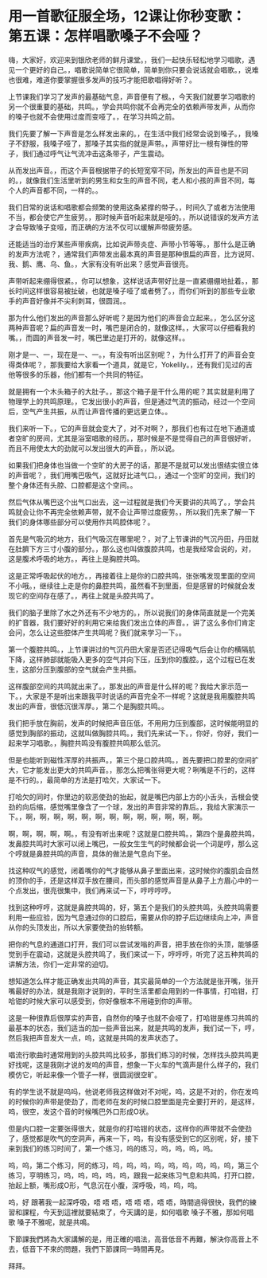 # 用一首歌征服全场，12课让你秒变歌：第五课：怎样唱歌嗓子不会哑？

嗨，大家好，欢迎来到银欣老师的鲜月课堂。，我们一起快乐轻松地学习唱歌，遇见一个更好的自己。，唱歌说简单它很简单，简单到你只要会说话就会唱歌。，说难也很难，难道你要掌握很多发声的技巧才能把歌唱得好听？。

上节课我们学习了发声的最基础气息，声音便有了根。，今天我们就要学习唱歌的另一个很重要的基础，共鸣。，学会共鸣你就不会再完全的依赖声带发声，从而你的嗓子也就不会使用过度而变哑了。，在学习共鸣之前。

我们先要了解一下声音是怎么样发出来的。，在生活中我们经常会说到嗓子。，我嗓子不舒服，我嗓子哑了，那嗓子其实指的就是声带。，声带好比一根有弹性的带子，我们通过呼气让气流冲击这条带子，产生震动。

从而发出声音。，而这个声音根据带子的长短宽窄不同，所发出的声音也是不同的。，就像我们生活里听到的男生和女生的声音不同，老人和小孩的声音不同，每个人的声音都不同，一样的。。

我们日常的说话和唱歌都会频繁的使用这条紧撑的带子。，时间久了或者方法使用不当，都会使它产生疲劳。，那时候声音听起来就是哑的。，所以说错误的发声方法才会导致嗓子变哑，而正确的方法不仅可以缓解声带疲劳感。

还能适当的治疗某些声带疾病，比如说声带炎症、声带小节等等。，那什么是正确的发声方法呢？，通常我们声带发出最本真的声音是那种很扁的声音，比方说阿、我、鹅、鹰、乌、鱼。，大家有没有听出来？感觉声音很亮。

声带听起来绷得很紧。，你可以想象，这样说话声带好比是一直紧绷绷地扯着。，那长时间这样很容易被扯破，也就是嗓子哑了或者劈了。，而你们听到的那些专业歌手的声音好像并不尖利刺耳，很圆润。。

那为什么他们发出的声音那么好听呢？是因为他们的声音会立起来。，怎么区分这两种声音呢？扁的声音发一时，嘴巴是闭合的，就像这样。，大家可以仔细看我的嘴。，而圆的声音发一时，嘴巴里边是打开的，就像这样。。

刚才是一、一，现在是一、一。，有没有听出区别呢？，为什么打开了的声音会变得类体呢？，那我要给大家看一个道具，就是它，Yokelily。，还有我们见过的吉他等很多的乐器，他们都有一个共同的特征。

就是拥有一个木头箱子的大肚子。，那这个箱子是干什么用的呢？其实就是利用了物理学上的共鸣原理。，它发出很小的声音，但是通过气流的振动，经过一个空间后，空气产生共振，从而让声音传播的更远更立体。。

我们来听一下。，它的声音就会变大了，对不对啊？，那我们也有过在地下通道或者空旷的房间，尤其是浴室唱歌的经历。，那时候是不是觉得自己的声音很好听，而且不用使太大的劲就可以发出很大的声音。，所以说。

如果我们把身体也当做一个空旷的大房子的话，那是不是就可以发出很结实很立体的声音呢？，我们用嘴巴吸气，这就好比进气口。，通过一个空旷的空间，我们的整个身体还有头腔、口腔都是这个空间。。

然后气体从嘴巴这个出气口出去，这一过程就是我们今天要讲的共鸣了。，学会共鸣就会让你不再完全依赖声带，就不会让声带过度疲劳。，所以我们先来了解一下我们的身体哪些部分可以使用作共鸣腔体呢？。

首先是气吸沉的地方，我们气吸沉在哪里呢？，对了上节课讲的气沉丹田，丹田就在肚臍下方三寸小腹的部分。，那么这也叫做腹腔共鸣，也是我经常会说的，对，这是腹术呼吸的地方。，再往上是胸腔共鸣。

这是正常呼吸起伏的地方。，再接着往上是你的口腔共鸣，张张嘴发现里面的空间不小哦。，继续往上走是你的鼻腔共鸣，虽然看不到里面，但是感冒的时候就会发现它的空间存在感了。，再往上就是头腔共鸣了。

我们的脑子里除了水之外还有不少地方的。，所以说我们的身体简直就是一个完美的扩音器，我们要好好的利用它来给我们发出立体的声音。，讲了这么多你们肯定会问，怎么让这些腔体产生共鸣呢？我们就来学习一下。。

第一个腹腔共鸣。，上节课讲过的气沉丹田大家是否还记得吸气后会让你的横隔肌下降，这样肺部就能吸入更多的空气并向下压，压到你的腹腔。，这个过程已在发生，这部分压到腹部的空气就会产生共振。

这样腹部空间的共鸣就出来了。，那发出的声音是什么样的呢？我给大家示范一下。，大家是不是听出来跟我平时说话的声音完全不一样呢？这就是我用腹腔共鸣发出的声音，很低沉很浑厚。，第二个是胸腔共鸣。。

我们把手放在胸前，发声的时候把声音压低，不用用力压到腹部，这时候能明显的感觉到胸部的振动，这就叫做胸腔共鸣。，我们先来试一下。，你好，你好，我们一起来学习唱歌。，胸腔共鸣没有腹腔共鸣那么低沉。

但是也能听到磁性浑厚的共振声。，第三个是口腔共鸣。，首先要把口腔里的空间扩大，它才能发出更大的共鸣声音。，那怎么把嘴张得更大呢？咧嘴是不行的，这样是不行的。，最简单的方法是打哈欠，大家试一下。

打哈欠的同时，你里边的软恶使劲的抬起，就是嘴巴内部上方的小舌头，舌根会使劲的向后缩，感觉嘴里像含了一个球，发出的声音非常的靠后。，我给大家演示一下。，啊，啊，啊，啊，啊，啊，啊，啊，啊，啊，啊，啊，啊。

啊，啊，啊，啊，啊。，有没有听出来呢？这就是口腔共鸣。，第四个是鼻腔共鸣，发鼻腔共鸣时大家可以闭上嘴巴，一般女生生气的时候都会说一个词是哼，那么这个哼就是鼻腔共鸣的声音，具体的做法是气息向下坐。

找这种叹气的感觉，闭着嘴你的气才能够从鼻子里面出来，这时候你的腹肌会自然的顶你的手，还是这样双手放在腰间，而头部的感觉声音是从鼻子上方眉心中的一个点发出，很亮很集中，我们再来试一下，哼哼哼哼。

找到这种哼哼，这就是鼻腔共鸣的，好，第五个是我们的头腔共鸣，头腔共鸣需要利用一些应验，因为气息通过你的口腔后，需要从你的脖子后边继续向上冲，声音从你的头顶发出，所以大家要使劲的抬转额。

把你的气息的通道口打开，我们可以尝试发嗡的声音，把手放在你的头顶，能够感觉到手在震动，这就是头腔共鸣了，我们来试一下，哼哼哼，听完了这五种共鸣的讲解方法，你们一定非常的迫切。

想知道怎么样才能正确发出共鸣的声音，其实最简单的一个方法就是张开嘴，张开嘴最好的办法，就是我刚才说到的，平时生活里都会用到的一件事情，打哈钳，打哈钳的时候大家可以感受到，你好像根本不用碰到你的声带。

这是一种很靠后很厚实的声音，自然你的嗓子也就不会哑了，打哈钳是练习共鸣的最基本的状态，我们适当的加一些声音出来，就是共鸣的发声，我们试一下，哼，然后我把声音发大一点，呜，这就是共鸣的发声状态了。

唱流行歌曲时通常用到的头腔共鸣比较多，那我们练习的时候，怎样找头腔共鸣更好找呢，这是我刚才说的发呜的声音，想象一下火车的气滴声是什么样子的，我们模仿它，听起来像一个管子一样，很圆润很空旷。

有的学生说不就是呜吗，他说老师我这样做对不对呢，呜，这是不对的，你在发呜的时候你的声带是使劲了，而老师在发的时候口腔里面是完全要打开的，是这样，呜，很空，发这个音的时候嘴巴外口形成O状。

但是内口腔一定要张得很大，就是你的打哈钳的状态，这样你的声带就不会使劲了，感觉都是吹气的空洞声，再来一下，呜，有没有感受到它的区别呢，好，接下来到我们的练习时间了，第一个练习，呜的练习，呜，呜，呜，呜。

呜，呜，第二个练习，阿的练习，呜，呜，呜，呜，呜，呜，呜，呜，呜，第三个练习，亨明练习，呜，呜，呜，呜，呜，跟我一起来练习气息和共鸣，打开口腔，抬起上额，嘴形成O形，气息沉在小腹，深呼吸，呜，呜，呜。

呜，好 跟著我一起深呼吸，唔 唔 唔，唔 唔 唔，唔 唔，時間過得很快，我們的練習和課程，今天到這裡就要結束了，今天講的是，如何唱歌 嗓子不雅，那如何唱歌 嗓子不雅呢，就是共鳴。

下節課我們將為大家講解的是，用正確的唱法，高音低音不再難，解決你高音上不去，低音下不來的問題，我們下節課同一時間再見。

拜拜。